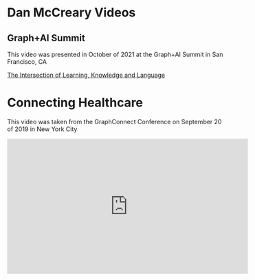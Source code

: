 # Dan McCreary Videos 

## Graph+AI Summit

This video was presented in October of 2021 at the Graph+AI Summit in San Francisco, CA

[The Intersection of Learning, Knowledge and Language](https://info.tigergraph.com/graph-ai-summit-fall-session-dan-mccreary)

# Connecting Healthcare

This video was taken from the GraphConnect Conference on September 20 of 2019 in New York City

<iframe width="560" height="315" src="https://www.youtube.com/embed/kj_DyFKFzSI" title="YouTube video player" frameborder="0" allow="accelerometer; autoplay; clipboard-write; encrypted-media; gyroscope; picture-in-picture" allowfullscreen></iframe>

